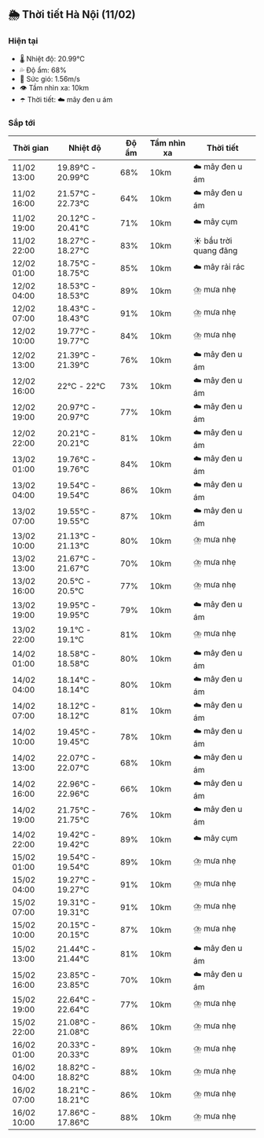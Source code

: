 ## 🌦️ Thời tiết Hà Nội (11/02)

### Hiện tại

- 🌡️ Nhiệt độ: 20.99℃
- 💦 Độ ẩm: 68%
- 💨 Sức gió: 1.56m/s
- 👁️ Tầm nhìn xa: 10km
- ☂️ Thời tiết: ☁️ mây đen u ám

### Sắp tới

| Thời gian | Nhiệt độ | Độ ẩm | Tầm nhìn xa | Thời tiết |
| --- | --- | --- | --- | --- |
| 11/02 13:00 | 19.89℃ - 20.99℃ | 68% | 10km | ☁️ mây đen u ám |
| 11/02 16:00 | 21.57℃ - 22.73℃ | 64% | 10km | ☁️ mây đen u ám |
| 11/02 19:00 | 20.12℃ - 20.41℃ | 71% | 10km | ☁️ mây cụm |
| 11/02 22:00 | 18.27℃ - 18.27℃ | 83% | 10km | ☀️ bầu trời quang đãng |
| 12/02 01:00 | 18.75℃ - 18.75℃ | 85% | 10km | ☁️ mây rải rác |
| 12/02 04:00 | 18.53℃ - 18.53℃ | 89% | 10km | ⛈️ mưa nhẹ |
| 12/02 07:00 | 18.43℃ - 18.43℃ | 91% | 10km | ⛈️ mưa nhẹ |
| 12/02 10:00 | 19.77℃ - 19.77℃ | 84% | 10km | ⛈️ mưa nhẹ |
| 12/02 13:00 | 21.39℃ - 21.39℃ | 76% | 10km | ☁️ mây đen u ám |
| 12/02 16:00 | 22℃ - 22℃ | 73% | 10km | ☁️ mây đen u ám |
| 12/02 19:00 | 20.97℃ - 20.97℃ | 77% | 10km | ☁️ mây đen u ám |
| 12/02 22:00 | 20.21℃ - 20.21℃ | 81% | 10km | ☁️ mây đen u ám |
| 13/02 01:00 | 19.76℃ - 19.76℃ | 84% | 10km | ☁️ mây đen u ám |
| 13/02 04:00 | 19.54℃ - 19.54℃ | 86% | 10km | ☁️ mây đen u ám |
| 13/02 07:00 | 19.55℃ - 19.55℃ | 87% | 10km | ☁️ mây đen u ám |
| 13/02 10:00 | 21.13℃ - 21.13℃ | 80% | 10km | ⛈️ mưa nhẹ |
| 13/02 13:00 | 21.67℃ - 21.67℃ | 70% | 10km | ⛈️ mưa nhẹ |
| 13/02 16:00 | 20.5℃ - 20.5℃ | 77% | 10km | ⛈️ mưa nhẹ |
| 13/02 19:00 | 19.95℃ - 19.95℃ | 79% | 10km | ☁️ mây đen u ám |
| 13/02 22:00 | 19.1℃ - 19.1℃ | 81% | 10km | ⛈️ mưa nhẹ |
| 14/02 01:00 | 18.58℃ - 18.58℃ | 80% | 10km | ☁️ mây đen u ám |
| 14/02 04:00 | 18.14℃ - 18.14℃ | 80% | 10km | ☁️ mây đen u ám |
| 14/02 07:00 | 18.12℃ - 18.12℃ | 81% | 10km | ☁️ mây đen u ám |
| 14/02 10:00 | 19.45℃ - 19.45℃ | 78% | 10km | ☁️ mây đen u ám |
| 14/02 13:00 | 22.07℃ - 22.07℃ | 68% | 10km | ☁️ mây đen u ám |
| 14/02 16:00 | 22.96℃ - 22.96℃ | 66% | 10km | ☁️ mây đen u ám |
| 14/02 19:00 | 21.75℃ - 21.75℃ | 76% | 10km | ☁️ mây đen u ám |
| 14/02 22:00 | 19.42℃ - 19.42℃ | 89% | 10km | ☁️ mây cụm |
| 15/02 01:00 | 19.54℃ - 19.54℃ | 89% | 10km | ⛈️ mưa nhẹ |
| 15/02 04:00 | 19.27℃ - 19.27℃ | 91% | 10km | ⛈️ mưa nhẹ |
| 15/02 07:00 | 19.31℃ - 19.31℃ | 91% | 10km | ⛈️ mưa nhẹ |
| 15/02 10:00 | 20.15℃ - 20.15℃ | 87% | 10km | ⛈️ mưa nhẹ |
| 15/02 13:00 | 21.44℃ - 21.44℃ | 81% | 10km | ☁️ mây đen u ám |
| 15/02 16:00 | 23.85℃ - 23.85℃ | 70% | 10km | ☁️ mây đen u ám |
| 15/02 19:00 | 22.64℃ - 22.64℃ | 77% | 10km | ⛈️ mưa nhẹ |
| 15/02 22:00 | 21.08℃ - 21.08℃ | 86% | 10km | ⛈️ mưa nhẹ |
| 16/02 01:00 | 20.33℃ - 20.33℃ | 89% | 10km | ⛈️ mưa nhẹ |
| 16/02 04:00 | 18.82℃ - 18.82℃ | 88% | 10km | ⛈️ mưa nhẹ |
| 16/02 07:00 | 18.21℃ - 18.21℃ | 86% | 10km | ⛈️ mưa nhẹ |
| 16/02 10:00 | 17.86℃ - 17.86℃ | 88% | 10km | ⛈️ mưa nhẹ |
